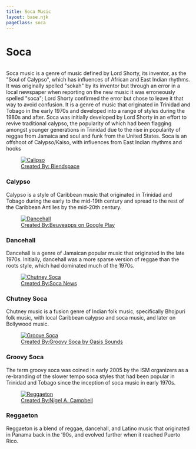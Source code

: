 ```yaml
---
title: Soca Music 
layout: base.njk
pageClass: soca
---
```

<h1 class="center">Soca</h1>
<img src=""> <!-- image depicting the genre-->

<p class="summary">Soca music is a genre of music defined by Lord Shorty, its inventor, as the "Soul of Calypso", which has influences of African and East Indian rhythms. It was originally spelled "sokah" by its inventor but through an error in a local newspaper when reporting on the new music it was erroneously spelled "soca"; Lord Shorty confirmed the error but chose to leave it that way to avoid confusion. It is a genre of music that originated in Trinidad and Tobago in the early 1970s and developed into a range of styles during the 1980s and after. Soca was initially developed by Lord Shorty in an effort to revive traditional calypso, the popularity of which had been flagging amongst younger generations in Trinidad due to the rise in popularity of reggae from Jamaica and soul and funk from the United States. Soca is an offshoot of Calypso/Kaiso, with influences from East Indian rhythms and hooks <!-- summary of main genre here--> </p>

<!-- sub genre selection-->

<div class="genre">
    <a href="/calypso" class="sub-link">
<figure class="fig-img-container">
            <img class="genre-img" src="/images/calipso.jpg" alt="Calipso">
            <figcaption class="img-caption">Created By:<a href="https://www.google.com/url?sa=i&url=https%3A%2F%2Fwww.blendspace.com%2Flessons%2Fd8u7kxyDPCnQIA%2Fgenre-calipso-music&psig=AOvVaw0YTJLs8FB0b8Q_9OKmIN73&ust=1684962900019000&source=images&cd=vfe&ved=0CBIQjhxqFwoTCMi-4YqujP8CFQAAAAAdAAAAABAE"> Blendspace</a>
            </figcaption>
        </figure>
<div class="desc">
<h3>Calypso<!--sub genre name--></h3>
<p>Calypso is a style of Caribbean music that originated in Trinidad and Tobago during the early to the mid-19th century and spread to the rest of the Caribbean Antilles by the mid-20th century.
<!-- short description of sub genre--></p>
</div>
</a>
</div>

<div class="genre">
    <a href="/dancehall" class="sub-link">
<figure class="fig-img-container">
            <img class="genre-img" src="/images/dancehall.png" alt="Dancehall">
            <figcaption class="img-caption">Created By:<a href="https://play.google.com/store/apps/details?id=com.mobileappsfree.dancehallringtonesforfree&hl=en_US&pli=1">Beuveapps on Google Play</a>
            </figcaption>
        </figure>
<div class="desc">
<h3>Dancehall<!--sub genre name--></h3>
<p>Dancehall is a genre of Jamaican popular music that originated in the late 1970s. Initially, dancehall was a more sparse version of reggae than the roots style, which had dominated much of the 1970s.
<!-- short description of sub genre--></p>
</div>
</a>
</div>

<div class="genre">
    <a href="/chutneysoca" class="sub-link">
<figure class="fig-img-container">
            <img class="genre-img" src="/images/chutneysoca1.jpg" alt="Chutney Soca">
            <figcaption class="img-caption">Created By:<a href="https://socanews.com/news/chutney-soca-monarch-2019-semi-finalists-announced/">Soca News</a>
            </figcaption>
        </figure>
<div class="desc">
<h3>Chutney Soca<!--sub genre name--></h3>
<p>Chutney music is a fusion genre of Indian folk music, specifically Bhojpuri folk music, with local Caribbean calypso and soca music, and later on Bollywood music. 
<!-- short description of sub genre--></p>
</div>
</a>
</div>

<div class="genre">
    <a href="/groove" class="sub-link">
<figure class="fig-img-container">
            <img class="genre-img" src="/images/groove.jpg" alt="Groove Soca">
            <figcaption class="img-caption">Created By:<a href="https://www.youtube.com/watch?v=WiNIOwnirtQ">Groovy Soca by Oasis Sounds</a>
            </figcaption>
        </figure>
<div class="desc">
<h3>Groovy Soca<!--sub genre name--></h3>
<p>The term groovy soca was coined in early 2005 by the ISM organizers as a re-branding of the slower tempo soca styles that had been popular in Trinidad and Tobago since the inception of soca music in early 1970s.<!-- short description of sub genre--></p>
</div>
</a>
</div>

<div class="genre">
<a href="/reggaeton" class="sub-link">
  <figure class="fig-img-container">
            <img class="genre-img" src="/images/reggaeton.jpg" alt="Reggaeton">
            <figcaption class="img-caption">Created By:<a href="https://jettsamm.medium.com/just-how-popular-is-soca-music-7a2499fe63c9">Nigel A. Campbell</a>
            </figcaption>
        </figure>
<div class="desc">
<h3>Reggaeton<!--sub genre name--></h3>
<p>Reggaeton is a blend of reggae, dancehall, and Latino music that originated in Panama back in the ’90s, and evolved further when it reached Puerto Rico.<!-- short description of sub genre--></p>
</div>
</a>
</div>




